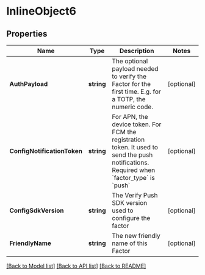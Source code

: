 # InlineObject6

## Properties

Name | Type | Description | Notes
------------ | ------------- | ------------- | -------------
**AuthPayload** | **string** | The optional payload needed to verify the Factor for the first time. E.g. for a TOTP, the numeric code. | [optional] 
**ConfigNotificationToken** | **string** | For APN, the device token. For FCM the registration token. It used to send the push notifications. Required when &#x60;factor_type&#x60; is &#x60;push&#x60; | [optional] 
**ConfigSdkVersion** | **string** | The Verify Push SDK version used to configure the factor | [optional] 
**FriendlyName** | **string** | The new friendly name of this Factor | [optional] 

[[Back to Model list]](../README.md#documentation-for-models) [[Back to API list]](../README.md#documentation-for-api-endpoints) [[Back to README]](../README.md)


